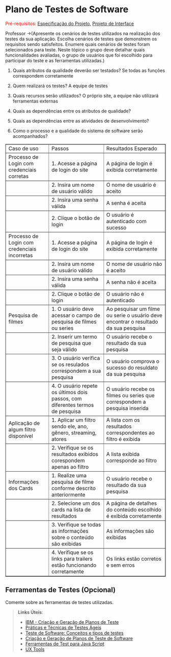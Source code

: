 # Plano de Testes de Software

<span style="color:red">Pré-requisitos: <a href="2-Especificação do Projeto.md"> Especificação do Projeto</a></span>, <a href="3-Projeto de Interface.md"> Projeto de Interface</a>

Professor ->(Apresente os cenários de testes utilizados na realização dos testes da sua aplicação. Escolha cenários de testes que demonstrem os requisitos sendo satisfeitos.
Enumere quais cenários de testes foram selecionados para teste. Neste tópico o grupo deve detalhar quais funcionalidades avaliadas, o grupo de usuários que foi escolhido para participar do teste e as ferramentas utilizadas.)

1. Quais atributos da qualidade deverão ser testados?
Se todas as funções correspondem corretamente

2. Quem realizará os testes?
A equipe de testes

3. Quais recursos serão utilizados?
O próprio site, a equipe não utilizará ferramentas externas

4. Quais as dependências entre os atributos de qualidade?

6. Quais as dependências entre as atividades de desenvolvimento?

7. Como o processo e a qualidade do sistema de software serão acompanhados?

<table border="1">
    <tr>
        <td>Caso de uso</td>
        <td>Passos</td>
        <td>Resultados Esperado</td>
    </tr>
     <tr>
        <td>Processo de Login com credenciais corretas</td>
        <td>1. Acesse a página de login do site</td>
        <td>A página de login é exibida corretamente</td>
    </tr>
    <tr>
        <td></td>
        <td>2. Insira um nome de usuário válido </td>
        <td>O nome de usuário é aceito</td>
    </tr>
     <tr>
        <td></td>
        <td>2. Insira uma senha válida </td>
        <td>A senha é aceita</td>
    </tr>
    <tr>
        <td></td>
        <td>2. Clique o botão de login </td>
        <td>O usuário é autenticado com sucesso</td>
    </tr>
     <tr>
        <td>Processo de Login com credenciais incorretas</td>
        <td>1. Acesse a página de login do site</td>
        <td>A página de login é exibida corretamente</td>
    </tr>
     <tr>
        <td></td>
        <td>2. Insira um nome de usuário válido </td>
        <td>O nome de usuário não é aceito</td>
    </tr>
     <tr>
        <td></td>
        <td>2. Insira uma senha válida </td>
        <td>A senha não é aceita</td>
    </tr>
    <tr>
        <td></td>
        <td>2. Clique o botão de login </td>
        <td>O usuário não é autenticado</td>
    </tr>
    <tr>
        <td>Pesquisa de filmes </td>
        <td>1. O usuário deve acessar o campo de pesquisa de filmes ou series</td>
        <td>Ao pesquisar um filme ou serie o usuário deve encontrar o resultado da sua pesquisa</td>
    </tr>
    <tr>
        <td></td>
        <td>2. Inserir um termo de pesquisa que seja válido </td>
        <td>O usuário recebe o resultado da sua pesquisa</td>
    </tr>
    <tr>
        <td></td>
        <td>3. O usuário verifica se os resulados correspondem a sua pesquisa</td>
        <td>O usuário comprova o sucesso do resuldato da sua pesquisa</td>
    </tr>
    <tr>
        <td></td>
        <td>4. O usuário repete os últimos dois passos, com diferentes termos de pesquisa </td>
        <td>O usuário recebe os filmes ou series que correspondem a pesquisa inserida </td>
    </tr>
    <tr>
        <td>Aplicação de algum filtro disponível</td>
        <td>1. Aplicar um filtro sendo ele, ano, gênero, streaming, atores</td>
        <td>A lista com os resultados correspondentes ao filtro é exibida</td>
    </tr>
    <tr>
        <td></td>
        <td>2. Verifique se os resultados exibidos corespondem apenas ao filtro</td>
        <td>A lista exibida corresponde ao filtro</td>
    </tr>
    <tr>
        <td>Informações dos Cards</td>
        <td>1. Realize uma pesquisa de filme conforme descrito anteriormente</td>
        <td>O usuário recebe o resultado da sua pesquisa</td>
    </tr>
    <tr>
        <td></td>
        <td>2. Selecione um dos cards na lista de resultados</td>
        <td>A página de detalhes do conteúdo escolhido é exibida corretamente</td>
    </tr>
    <tr>
        <td></td>
        <td>3. Verifique se todas as informações sobre o conteúdo são exibidas</td>
        <td>As informações são exibidas</td></td>
    </tr>
    <tr>
        <td></td>
        <td>4. Verifique se os links para trailers estão funcionando corretamente</td>
        <td>Os links estão corretos e sem erros</td>
    </tr>
</table>
 
## Ferramentas de Testes (Opcional)

Comente sobre as ferramentas de testes utilizadas.
 
> **Links Úteis**:
> - [IBM - Criação e Geração de Planos de Teste](https://www.ibm.com/developerworks/br/local/rational/criacao_geracao_planos_testes_software/index.html)
> - [Práticas e Técnicas de Testes Ágeis](http://assiste.serpro.gov.br/serproagil/Apresenta/slides.pdf)
> -  [Teste de Software: Conceitos e tipos de testes](https://blog.onedaytesting.com.br/teste-de-software/)
> - [Criação e Geração de Planos de Teste de Software](https://www.ibm.com/developerworks/br/local/rational/criacao_geracao_planos_testes_software/index.html)
> - [Ferramentas de Test para Java Script](https://geekflare.com/javascript-unit-testing/)
> - [UX Tools](https://uxdesign.cc/ux-user-research-and-user-testing-tools-2d339d379dc7)

